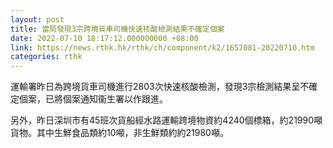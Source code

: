 ```yaml
---
layout: post
title: 當局發現3宗跨境貨車司機快速核酸檢測結果不確定個案
date: 2022-07-10 18:17:12.000000000 +08:00
link: https://news.rthk.hk/rthk/ch/component/k2/1657081-20220710.htm
categories: rthk
---
```


運輸署昨日為跨境貨車司機進行2803次快速核酸檢測，發現3宗檢測結果呈不確定個案，已將個案通知衞生署以作跟進。

另外，昨日深圳市有45班次貨船經水路運輸跨境物資約4240個標箱，約21990噸貨物。其中生鮮食品類約10噸，非生鮮類約約21980噸。
